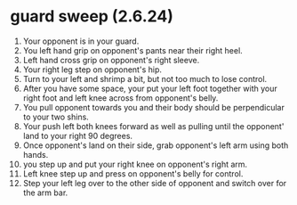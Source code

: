 # guard sweep (2.6.24)

1. Your opponent is in your guard.
2. You left hand grip on opponent's pants near their right heel.
3. Left hand cross grip on opponent's right sleeve.
4. Your right leg step on opponent's hip.
5. Turn to your left and shrimp a bit, but not too much to lose control.
6. After you have some space, your put your left foot together with your right foot and left knee across from opponent's belly.
7. You pull opponent towards you and their body should be perpendicular to your two shins.
8. Your push left both knees forward as well as pulling until the opponent' land to your right 90 degrees.
9. Once opponent's land on their side, grab opponent's left arm using both hands.
10. you step up and put your right knee on opponent's right arm.
11. Left knee step up and press on opponent's belly for control.
12. Step your left leg over to the other side of opponent and switch over for the arm bar.
